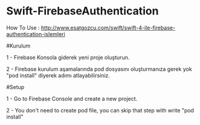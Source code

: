# Swift-FirebaseAuthentication

How To Use : http://www.esatgozcu.com/swift/swift-4-ile-firebase-authentication-islemleri

#Kurulum

1 - Firebase Konsola giderek yeni proje oluşturun.

2 - Firebase kurulum aşamalarında pod dosyasını oluşturmanıza gerek yok "pod install" diyerek adımı atlayabilirsiniz.

#Setup

1 - Go to Firebase Console and create a new project.

2 - You don't need to create pod file, you can skip that step with write "pod install"

